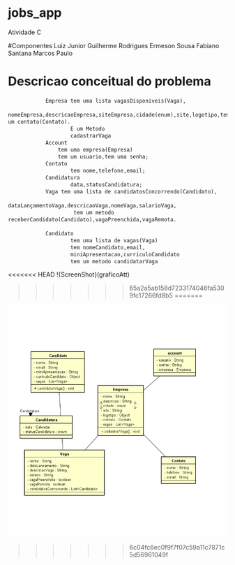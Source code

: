 ﻿
# jobs_app
Atividade C


#Componentes 
	Luiz Junior
	Guilherme Rodrigues
	Ermeson Sousa 
	Fabiano Santana
	Marcos Paulo
  #
# Descricao conceitual do  problema



                Empresa tem uma lista vagasDisponiveis(Vaga),
                        nomeEmpresa,descricaoEmpresa,siteEmpresa,cidade(enum),site,logotipo,tem um contato(Contato). 
                        E um Metodo
                        cadastrarVaga
                Account 
                    tem uma empresa(Empresa)
                    tem um usuario,tem uma senha;            
                Contato
                        tem nome,telefone,email;
                Candidatura
                        data,statusCandidatura;
                Vaga tem uma lista de candidatosConcorrendo(Candidato),
                         dataLançamentoVaga,descricaoVaga,nomeVaga,salarioVaga,
                         tem um metodo receberCandidato(Candidato),vagaPreenchida,vagaRemota.
                
                Candidato 
                        tem uma lista de vagas(Vaga) 
                        tem nomeCandidato,email,
                        miniApresentacao,curriculoCandidato
                        tem um metodo candidatarVaga
<<<<<<< HEAD
!{ScreenShot}(graficoAtt)
>>>>>>> 65a2a5ab158d7233174046fa5309fc17266fd8b5
=======


![ScreenShot](graficoAtt.png)
>>>>>>> 6c04fc6ec0f9f7f07c59a11c7871c5d56961049f
